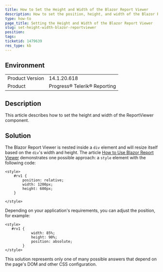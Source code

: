 ```yaml
---
title: How to Set the Height and Width of the Blazor Report Viewer
description: How to set the position, height, and width of the Blazor Report Viewer
type: how-to
page_title: Setting the Height and Width of the Blazor Report Viewer
slug: set-height-width-blazor-reportviewer
position: 
tags: 
ticketid: 1479639
res_type: kb
---
```


## Environment
<table>
	<tbody>
		<tr>
			<td>Product Version</td>
			<td>14.1.20.618</td>
		</tr>
		<tr>
			<td>Product</td>
			<td>Progress® Telerik® Reporting</td>
		</tr>
	</tbody>
</table>


## Description
This article describes how to set the height and width of the ReportViewer component.

## Solution
The Blazor Report Viewer is nested inside a `div` element and will resize itself based on the `div`'s width and height. 
The article [How to Use Blazor Report Viewer](../blazor-report-viewer-how-to-use) demonstrates one possible approach: 
a `style` element with the following code:

```
<style>
    #rv1 {
        position: relative;
        width: 1200px;
        height: 600px;
    }

</style>
```
Depending on your application's requirements, you can adjust the position, for example:

```
<style>
   #rv1 {
            width: 85%;
            height: 90%;
            position: absolute;
        }
</style>
```
This solution represents only one of many possible answers that depend on the page's DOM and other CSS configuration. 
